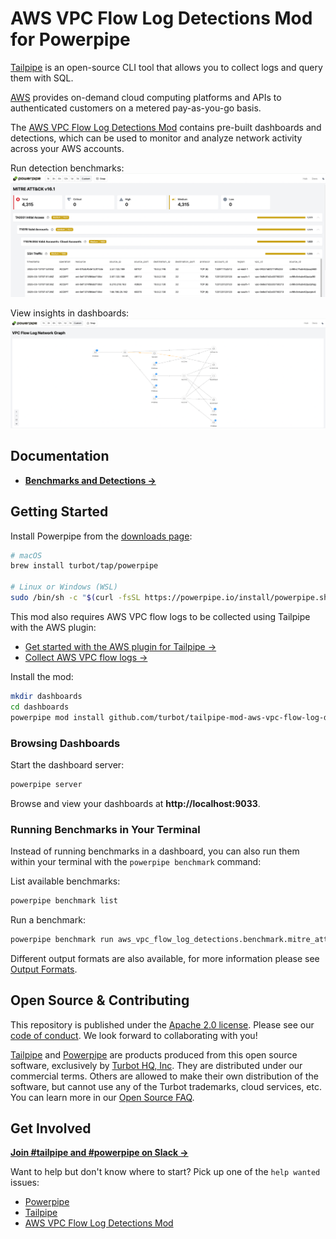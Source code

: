 # AWS VPC Flow Log Detections Mod for Powerpipe

[Tailpipe](https://tailpipe.io) is an open-source CLI tool that allows you to collect logs and query them with SQL.

[AWS](https://aws.amazon.com/) provides on-demand cloud computing platforms and APIs to authenticated customers on a metered pay-as-you-go basis.

The [AWS VPC Flow Log Detections Mod](https://hub.powerpipe.io/mods/turbot/tailpipe-mod-aws-vpc-flow-log-detections) contains pre-built dashboards and detections, which can be used to monitor and analyze network activity across your AWS accounts.

Run detection benchmarks:
![image](docs/images/aws_vpc_flow_log_mitre_dashboard.png)

View insights in dashboards:
![image](docs/images/aws_vpc_flow_log_network_graph.png)

## Documentation

- **[Benchmarks and Detections →](https://hub.powerpipe.io/mods/turbot/aws-vpc-flow-log-detections/benchmarks)**

## Getting Started

Install Powerpipe from the [downloads page](https://powerpipe.io/downloads):

```bash
# macOS
brew install turbot/tap/powerpipe

# Linux or Windows (WSL)
sudo /bin/sh -c "$(curl -fsSL https://powerpipe.io/install/powerpipe.sh)"
```

This mod also requires AWS VPC flow logs to be collected using Tailpipe with the AWS plugin:
- [Get started with the AWS plugin for Tailpipe →](https://hub.tailpipe.io/plugins/turbot/aws#getting-started)
- [Collect AWS VPC flow logs →](https://hub.tailpipe.io/plugins/turbot/aws/tables/aws_vpc_flow_log#configure)

Install the mod:

```bash
mkdir dashboards
cd dashboards
powerpipe mod install github.com/turbot/tailpipe-mod-aws-vpc-flow-log-detections
```

### Browsing Dashboards

Start the dashboard server:

```bash
powerpipe server
```

Browse and view your dashboards at **http://localhost:9033**.

### Running Benchmarks in Your Terminal

Instead of running benchmarks in a dashboard, you can also run them within your terminal with the `powerpipe benchmark` command:

List available benchmarks:

```bash
powerpipe benchmark list
```

Run a benchmark:

```bash
powerpipe benchmark run aws_vpc_flow_log_detections.benchmark.mitre_attack_v161
```

Different output formats are also available, for more information please see [Output Formats](https://powerpipe.io/docs/reference/cli/benchmark#output-formats).

## Open Source & Contributing

This repository is published under the [Apache 2.0 license](LICENSE). Please see our [code of conduct](https://github.com/turbot/.github/blob/main/CODE_OF_CONDUCT.md). We look forward to collaborating with you!

[Tailpipe](https://tailpipe.io) and [Powerpipe](https://powerpipe.io) are products produced from this open source software, exclusively by [Turbot HQ, Inc](https://turbot.com). They are distributed under our commercial terms. Others are allowed to make their own distribution of the software, but cannot use any of the Turbot trademarks, cloud services, etc. You can learn more in our [Open Source FAQ](https://turbot.com/open-source).

## Get Involved

**[Join #tailpipe and #powerpipe on Slack →](https://turbot.com/community/join)**

Want to help but don't know where to start? Pick up one of the `help wanted` issues:

- [Powerpipe](https://github.com/turbot/powerpipe/labels/help%20wanted)
- [Tailpipe](https://github.com/turbot/tailpipe/labels/help%20wanted)
- [AWS VPC Flow Log Detections Mod](https://github.com/turbot/tailpipe-mod-aws-vpc-flow-log-detections/labels/help%20wanted)
